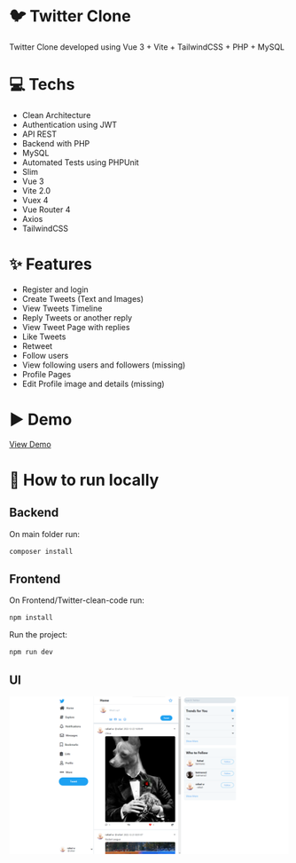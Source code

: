 # 🐦 Twitter Clone

Twitter Clone developed using Vue 3 + Vite + TailwindCSS + PHP + MySQL

# 💻 Techs

- Clean Architecture
- Authentication using JWT
- API REST
- Backend with PHP
- MySQL
- Automated Tests using PHPUnit
- Slim
- Vue 3
- Vite 2.0
- Vuex 4
- Vue Router 4
- Axios
- TailwindCSS

# ✨ Features

- Register and login
- Create Tweets (Text and Images)
- View Tweets Timeline
- Reply Tweets or another reply
- View Tweet Page with replies
- Like Tweets
- Retweet
- Follow users
- View following users and followers (missing)
- Profile Pages
- Edit Profile image and details (missing)

# ▶️ Demo

[View Demo]()

# 💾 How to run locally

## Backend

 On main folder run:

```bash
composer install
```

## Frontend

On Frontend/Twitter-clean-code run:

```bash
npm install
```

Run the project:
```bash
npm run dev
```

## UI

![My twitter screen shot](./src/res/site/img/TwitterClone.png)

